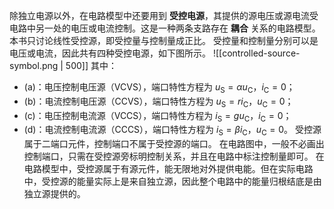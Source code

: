 除独立电源以外，在电路模型中还要用到 **受控电源**，其提供的源电压或源电流受电路中另一处的电压或电流控制。这是一种两条支路存在 **耦合** 关系的电路模型。
本书只讨论线性受控源，即受控量与控制量成正比。
受控量和控制量分别可以是电压或电流，因此共有四种受控电源，如下图所示。
![[controlled-source-symbol.png | 500]]
其中：
- (a)：电压控制电压源（VCVS），端口特性方程为 $u _{\mathrm{S}}=\alpha u _{\mathrm{C}}$，$i _{\mathrm{C}}=0$；
- (b)：电流控制电压源（CCVS），端口特性方程为 $u _{\mathrm{S}}=ri _{\mathrm{C}}$，$u _{\mathrm{C}}=0$；
- (c)：电压控制电流源（VCCS），端口特性方程为 $i _{\mathrm{S}}=gu _{\mathrm{C}}$，$i _{\mathrm{C}}=0$；
- (d)：电流控制电流源（CCCS），端口特性方程为 $i _{\mathrm{S}}=\beta i _{\mathrm{C}}$，$u _{\mathrm{C}}=0$。
受控源属于二端口元件，控制端口不属于受控源的端口。
在电路图中，一般不必画出控制端口，只需在受控源旁标明控制关系，并且在电路中标注控制量即可。
在电路模型中，受控源属于有源元件，能无限地对外提供电能。但在实际电路中，受控源的能量实际上是来自独立源，因此整个电路中的能量归根结底是由独立源提供的。